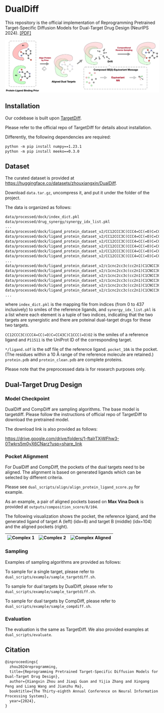 # DualDiff

This repository is the official implementation of Reprogramming Pretrained Target-Specific Diffusion Models for Dual-Target Drug Design (NeurIPS 2024). [[PDF]](https://arxiv.org/pdf/2410.20688) 

<p align="center">
  <img src="assets/dualdiff_overview.png" /> 
</p>

## Installation

Our codebase is built upon [TargetDiff](https://github.com/guanjq/targetdiff).

Please refer to the official repo of TargetDiff for details about installation. 

Differently, the following dependencies are required:
```
python -m pip install numpy==1.23.1
python -m pip install meeko==0.3.0
```

## Dataset

The curated dataset is provided at https://huggingface.co/datasets/zhouxiangxin/DualDiff.

Download `data.tar.gz`, uncompress it, and put it under the folder of the project.

The data is organized as follows:
```
data/processed/dock/index_dict.pkl
data/processed/drug_synergy/synergy_idx_list.pkl
...
data/processed/dock/ligand_protein_dataset_v2/CC12CCC3C(CCC4=CC(=O)C=CC43C)C1CCC(=O)O2/
data/processed/dock/ligand_protein_dataset_v2/CC12CCC3C(CCC4=CC(=O)C=CC43C)C1CCC(=O)O2/P11511/
data/processed/dock/ligand_protein_dataset_v2/CC12CCC3C(CCC4=CC(=O)C=CC43C)C1CCC(=O)O2/P11511/ligand.sdf
data/processed/dock/ligand_protein_dataset_v2/CC12CCC3C(CCC4=CC(=O)C=CC43C)C1CCC(=O)O2/P11511/pocket_10A.pdb
data/processed/dock/ligand_protein_dataset_v2/CC12CCC3C(CCC4=CC(=O)C=CC43C)C1CCC(=O)O2/P11511/protein.pdb
data/processed/dock/ligand_protein_dataset_v2/CC12CCC3C(CCC4=CC(=O)C=CC43C)C1CCC(=O)O2/P11511/protein_clean.pdb
...
data/processed/dock/ligand_protein_dataset_v2/c1cnc2cc3c(cc2n1)C1CNCC3C1/
data/processed/dock/ligand_protein_dataset_v2/c1cnc2cc3c(cc2n1)C1CNCC3C1/P32297/
data/processed/dock/ligand_protein_dataset_v2/c1cnc2cc3c(cc2n1)C1CNCC3C1/P32297/ligand.sdf
data/processed/dock/ligand_protein_dataset_v2/c1cnc2cc3c(cc2n1)C1CNCC3C1/P32297/pocket_10A.pdb
data/processed/dock/ligand_protein_dataset_v2/c1cnc2cc3c(cc2n1)C1CNCC3C1/P32297/protein.pdb
data/processed/dock/ligand_protein_dataset_v2/c1cnc2cc3c(cc2n1)C1CNCC3C1/P32297/protein_clean.pdb
...
```
where `index_dict.pkl` is the mapping file from indices (from 0 to 437 inclusively) to smiles of the reference ligands, and `synergy_idx_list.pkl` is a list where each element is a tuple of two indices, indicating that the two targets are synergistic and there are poteinal dual-target drugs for these two targets.

`CC12CCC3C(CCC4=CC(=O)C=CC43C)C1CCC(=O)O2` is the smiles of a reference ligand and `P11511` is the UniProt ID of the corresponding target.

`*/ligand.sdf` is the sdf file of the reference ligand. `pocket_10A` is the pocket. (The residues within a 10 Å range of the reference molecule are retained.)
`protein.pdb` and `protein_clean.pdb` are complete proteins.

Please note that the preprocessed data is for research purposes only.

## Dual-Target Drug Design


### Model Checkpoint

DualDiff and CompDiff are sampling algorithms. The base model is targetdiff. Please follow the instructions of official repo of TargetDiff to download the pretrained model.

The download link is also provided as follows:

https://drive.google.com/drive/folders/1-ftaIrTXjWFhw3-0Twkrs5m0yX6CNarz?usp=share_link

### Pocket Alignment

For DualDiff and CompDiff, the pockets of the dual targets need to be aligned. The alignment is based on generated ligands which can be selected by different criteria.

Please see `dual_scripts/align/align_protein_ligand_score.py` for example. 

As an example, a pair of aligned pockets based on **Max Vina Dock** is provided at `outputs/composition_score/8/104`.

The following visualization shows the pocket, the reference lgiand, and the generated ligand of target A (left) (idx=8) and target B (middle) (idx=104) and the aligned pockets (right).

| ![Complex 1](assets/complex_1.gif) | ![Complex 2](assets/complex_2.gif) | ![Complex Aligned](assets/complex_aligned.gif) |
|------------------------------------|------------------------------------|-----------------------------------------------|

### Sampling

Examples of sampling algorithms are provided as follows:

To sample for a single target, please refer to `dual_scripts/example/sample_targetdiff.sh`.

To sample for dual targets by DualDiff, please refer to `dual_scripts/example/sample_targetdiff.sh`.

To sample for dual targets by CompDiff, please refer to `dual_scripts/example/sample_compdiff.sh`.

### Evaluation 

The evaluation is the same as TargetDiff. We also provided examples at `dual_scripts/evaluate`.



## Citation
```
@inproceedings{
  zhou2024reprogramming,
  title={Reprogramming Pretrained Target-Specific Diffusion Models for Dual-Target Drug Design},
  author={Xiangxin Zhou and Jiaqi Guan and Yijia Zhang and Xingang Peng and Liang Wang and Jianzhu Ma},
  booktitle={The Thirty-eighth Annual Conference on Neural Information Processing Systems},
  year={2024},
}
```
